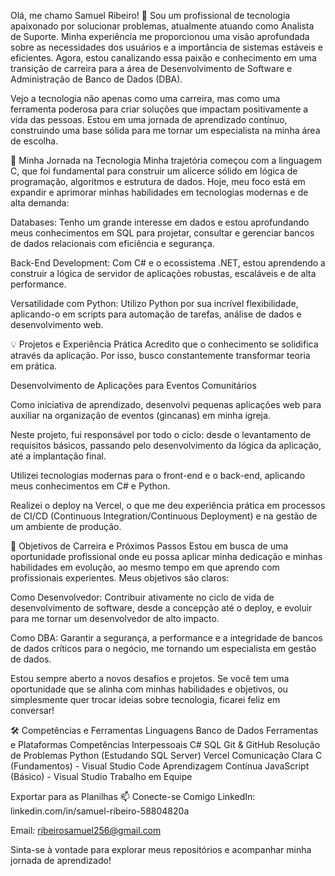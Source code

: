 Olá, me chamo Samuel Ribeiro! 👋
Sou um profissional de tecnologia apaixonado por solucionar problemas, atualmente atuando como Analista de Suporte. Minha experiência me proporcionou uma visão aprofundada sobre as necessidades dos usuários e a importância de sistemas estáveis e eficientes. Agora, estou canalizando essa paixão e conhecimento em uma transição de carreira para a área de Desenvolvimento de Software e Administração de Banco de Dados (DBA).

Vejo a tecnologia não apenas como uma carreira, mas como uma ferramenta poderosa para criar soluções que impactam positivamente a vida das pessoas. Estou em uma jornada de aprendizado contínuo, construindo uma base sólida para me tornar um especialista na minha área de escolha.

🚀 Minha Jornada na Tecnologia
Minha trajetória começou com a linguagem C, que foi fundamental para construir um alicerce sólido em lógica de programação, algoritmos e estrutura de dados. Hoje, meu foco está em expandir e aprimorar minhas habilidades em tecnologias modernas e de alta demanda:

Databases: Tenho um grande interesse em dados e estou aprofundando meus conhecimentos em SQL para projetar, consultar e gerenciar bancos de dados relacionais com eficiência e segurança.

Back-End Development: Com C# e o ecossistema .NET, estou aprendendo a construir a lógica de servidor de aplicações robustas, escaláveis e de alta performance.

Versatilidade com Python: Utilizo Python por sua incrível flexibilidade, aplicando-o em scripts para automação de tarefas, análise de dados e desenvolvimento web.

💡 Projetos e Experiência Prática
Acredito que o conhecimento se solidifica através da aplicação. Por isso, busco constantemente transformar teoria em prática.

Desenvolvimento de Aplicações para Eventos Comunitários

Como iniciativa de aprendizado, desenvolvi pequenas aplicações web para auxiliar na organização de eventos (gincanas) em minha igreja.

Neste projeto, fui responsável por todo o ciclo: desde o levantamento de requisitos básicos, passando pelo desenvolvimento da lógica da aplicação, até a implantação final.

Utilizei tecnologias modernas para o front-end e o back-end, aplicando meus conhecimentos em C# e Python.

Realizei o deploy na Vercel, o que me deu experiência prática em processos de CI/CD (Continuous Integration/Continuous Deployment) e na gestão de um ambiente de produção.

🎯 Objetivos de Carreira e Próximos Passos
Estou em busca de uma oportunidade profissional onde eu possa aplicar minha dedicação e minhas habilidades em evolução, ao mesmo tempo em que aprendo com profissionais experientes. Meus objetivos são claros:

Como Desenvolvedor: Contribuir ativamente no ciclo de vida de desenvolvimento de software, desde a concepção até o deploy, e evoluir para me tornar um desenvolvedor de alto impacto.

Como DBA: Garantir a segurança, a performance e a integridade de bancos de dados críticos para o negócio, me tornando um especialista em gestão de dados.

Estou sempre aberto a novos desafios e projetos. Se você tem uma oportunidade que se alinha com minhas habilidades e objetivos, ou simplesmente quer trocar ideias sobre tecnologia, ficarei feliz em conversar!

🛠️ Competências e Ferramentas
Linguagens	Banco de Dados	Ferramentas e Plataformas	Competências Interpessoais
C#	SQL	Git & GitHub	Resolução de Problemas
Python	(Estudando SQL Server)	Vercel	Comunicação Clara
C (Fundamentos)	-	Visual Studio Code	Aprendizagem Contínua
JavaScript (Básico)	-	Visual Studio	Trabalho em Equipe

Exportar para as Planilhas
📫 Conecte-se Comigo
LinkedIn: linkedin.com/in/samuel-ribeiro-58804820a

Email: ribeirosamuel256@gmail.com

Sinta-se à vontade para explorar meus repositórios e acompanhar minha jornada de aprendizado!
